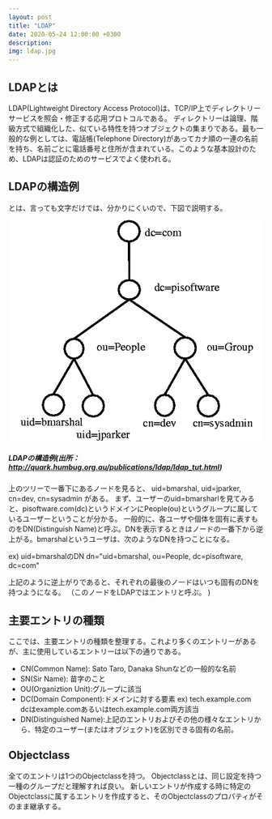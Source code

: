 ```yaml
---
layout: post
title: "LDAP"
date: 2020-05-24 12:00:00 +0300
description: 
img: ldap.jpg
---
```


## LDAPとは

LDAP(Lightweight Directory Access Protocol)は、TCP/IP上でディレクトリーサービスを照会・修正する応用プロトコルである。
ディレクトリーは論理、階級方式で組織化した、似ている特性を持つオブジェクトの集まりである。最も一般的な例としては、電話帳(Telephone  Directory)があってカナ順の一連の名前を持ち、名前ごとに電話番号と住所が含まれている。このような基本設計のため、LDAPは認証のためのサービスでよく使われる。

## LDAPの構造例

とは、言っても文字だけでは、分かりにくいので、下図で説明する。

![LDAPの構造例](../assets/img/ldap_structure.png)
##### LDAPの構造例(出所：http://quark.humbug.org.au/publications/ldap/ldap_tut.html)

上のツリーで一番下にあるノードを見ると、 
uid=bmarshal,  uid=jparker,  cn=dev,  cn=sysadmin 
がある。
まず、ユーザーのuid=bmarsharlを見てみると、pisoftware.com(dc)というドメインにPeople(ou)というグループに属しているユーザーということが分かる。 
一般的に、各ユーザや個体を固有に表すものをDN(Distinguish Name)と呼ぶ。DNを表示するときはノードの一番下から逆上がる。bmarshalというユーザは、次のようなDNを持つことになる。 

ex) uid=bmarshalのDN 
dn="uid=bmarshal, ou=People, dc=pisoftware, dc=com"

上記のように逆上がりであると、それぞれの最後のノードはいつも固有のDNを持つようになる。 
 （このノードをLDAPではエントリと呼ぶ。 )

## 主要エントリの種類

ここでは、主要エントリの種類を整理する。これより多くのエントリーがあるが、主に使用しているエントリーは以下の通りである。 

- CN(Common Name): Sato Taro, Danaka Shunなどの一般的な名前 
- SN(Sir Name): 苗字のこと
- OU(Organiztion Unit):グループに該当  
- DC(Domain Component):ドメインに対する要素 
ex) tech.example.com  
dcはexample.comあるいはtech.example.com両方該当 
- DN(Distinguished Name):上記のエントリおよびその他の様々なエントリから、特定のユーザー(またはオブジェクト)を区別できる固有の名前。  

## Objectclass

全てのエントリは1つのObjectclassを持つ。 Objectclassとは、同じ設定を持つ一種のグループだと理解すれば良い。
新しいエントリが作成する時に特定のObjectclassに属するエントリを作成すると、そのObjectclassのプロパティがそのまま継承する。